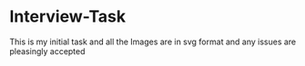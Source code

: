# Interview-Task
This is my initial task and all the Images are in svg format and any issues are pleasingly accepted

